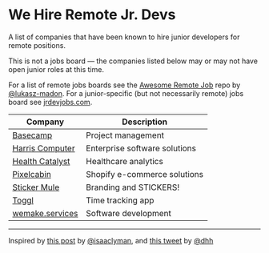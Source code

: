 # We Hire Remote Jr. Devs
A list of companies that have been known to hire junior developers for remote positions.

This is not a jobs board &mdash; the companies listed below may or may not have open junior roles at this time.

For a list of remote jobs boards see the [Awesome Remote Job](https://github.com/lukasz-madon/awesome-remote-job) repo by [@lukasz-madon](https://gthub.com/lukasz-madon).
For a junior-specific (but not necessarily remote) jobs board see [jrdevjobs.com](https://www.jrdevjobs.com).

| Company  | Description |
| -------- |------------ |
|[Basecamp](https://basecamp.com/about/jobs)|Project management|
|[Harris Computer](https://harriscomputer.wd3.myworkdayjobs.com/1)|Enterprise software solutions|
|[Health Catalyst](https://www.healthcatalyst.com/job-openings/)|Healthcare analytics|
|[Pixelcabin](https://pixelcabin.io/)|Shopify e-commerce solutions|
|[Sticker Mule](https://www.stickermule.com/career/ce28dfcc-6260-4703-9b99-66c69b34493a)|Branding and STICKERS!|
|[Toggl](https://toggl.com/jobs/)|Time tracking app|
|[wemake.services](https://wemake.services/)|Software development|

---
Inspired by [this post](https://dev.to/isaacandsuch/if-you-dont-hire-juniors-you-dont-deserve-seniors-48kb) by [@isaaclyman](https://github.com/isaaclyman), and [this tweet](https://twitter.com/dhh/status/1043204269770330112) by [@dhh](https://github.com/dhh)
